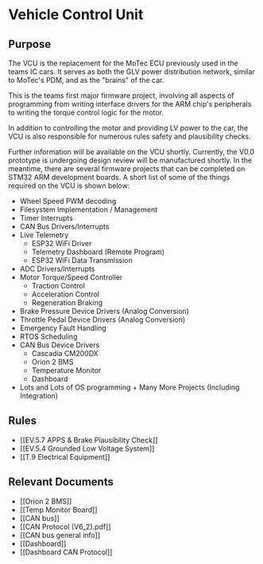 # Vehicle Control Unit
## Purpose
The VCU is the replacement for the MoTec ECU previously used in the teams IC cars. It serves as both the GLV power distribution network, similar to MoTec's PDM, and as the "brains" of the car.

This is the teams first major firmware project, involving all aspects of programming from writing interface drivers for the ARM chip's peripherals to writing the torque control logic for the motor.

In addition to controlling the motor and providing LV power to the car, the VCU is also responsible for numerous rules safety and plausibility checks.

Further information will be available on the VCU shortly. Currently, the V0.0 prototype is undergoing design review will be manufactured shortly. In the meantime, there are several firmware projects that can be completed on STM32 ARM development boards. A short list of some of the things required on the VCU is shown below:
- Wheel Speed PWM decoding
- Filesystem Implementation / Management
- Timer Interrupts
- CAN Bus Drivers/Interrupts
- Live Telemetry
	- ESP32 WiFi Driver
	- Telemetry Dashboard (Remote Program)
	- ESP32 WiFi Data Transmission
- ADC Drivers/Interrupts
- Motor Torque/Speed Controller
	- Traction Control
	- Acceleration Control
	- Regeneration Braking
- Brake Pressure Device Drivers (Analog Conversion)
- Throttle Pedal Device Drivers (Analog Conversion)
- Emergency Fault Handling
- RTOS Scheduling
- CAN Bus Device Drivers
	- Cascadia CM200DX
	- Orion 2 BMS
	- Temperature Monitor
	- Dashboard
- Lots and Lots of OS programming + Many More Projects (Including Integration)

## Rules
- [[EV.5.7 APPS & Brake Plausibility Check]]
- [[EV.5.4 Grounded Low Voltage System]]
- [[T.9 Electrical Equipment]]

## Relevant Documents
- [[Orion 2 BMS]]
- [[Temp Monitor Board]]
- [[CAN bus]]
- [[CAN Protocol (V6_2).pdf]]
- [[CAN bus general info]]
- [[Dashboard]]
- [[Dashboard CAN Protocol]]